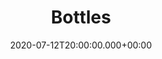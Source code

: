 ---
layout: blocks
title: Bottles
date: 2020-07-12T20:00:00.000+00:00
page_sections:
  - template: navigation-header-w-button
    block: header-2
    logo: "/uploads/2020/logo.png"
    navigation:
      - link: "/"
        link_text: Home
      - link: "https://github.com/bottlesdevs/Bottles/issues/new/choose"
        link_text: Report a Bug
      - link: "https://github.com/bottlesdevs/Bottles/tree/master/po#help-translating-bottles-rocket"
        link_text: Help Translating
      - link: "https://github.com/bottlesdevs"
        link_text: 🚀 GitHub
    cta:
      url: "/download"
      button_text: Get bottles
  - template: hero-banner-w-image
    block: hero-2
    slug: features
    slug: swap
    headline:
      <strong>Bottles<span class="light">&nbsp;</span></strong><span class="light">2</span>
    content:
      Thanks to the intuitive interface you can create and catalog as many bottles as you want!
    cta:
      enabled: true
      url: https://github.com/bottlesdevs/Bottles/releases/tag/continuous
      button_text: "Download v2"
    content:
      <div>
      <a href="https://github.com/bottlesdevs/Bottles#build-with-meson-construction_worker">Source code</a> | <a href="https://github.com/bottlesdevs/Bottles#unofficial-packages">Unofficial packages</a>
      </div>
    image:
      image: "/uploads/2020/screenshot-0.png"
      alt_text: Bottles v2
    background_image: "/uploads/2018/06/21/hero-2-bg.png"
  - template: hero-banner-w-image
    block: hero-2
    slug: features
    headline:
      <strong>Bottles<span class="light">&nbsp;</span></strong><span class="light">1</span>
    content:
      Download the first version of bottles (.deb)
    cta:
      enabled: true
      url: https://github.com/bottlesdevs/Bottles/releases/download/0.2.6/com.github.mirkobrombin.bottles_0.2.6_amd64.deb
      button_text: "Download v1"
    image:
      image: "/uploads/2020/screenshot-4.png"
      alt_text: Bottles v1
    background_image: "/uploads/2018/06/21/hero-2-bg.png"
  - template: simple-footer
    block: footer-1
    content: Made with ❤️ by Bottles Developers. Theme powered by ublocks.
---